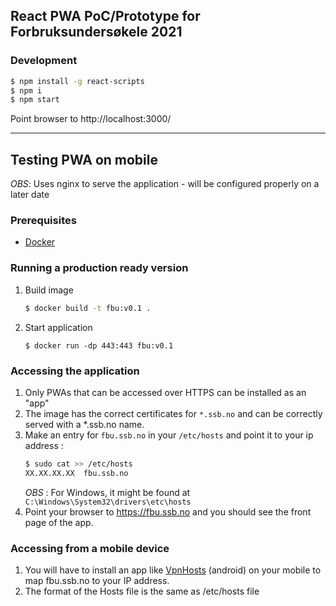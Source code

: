 ## React PWA PoC/Prototype for Forbruksundersøkele 2021

### Development

```bash
$ npm install -g react-scripts
$ npm i
$ npm start
```

Point browser to http://localhost:3000/

----

## Testing PWA on mobile

*OBS*: Uses nginx to serve the application - will be configured properly on a later date

### Prerequisites
- [Docker](https://docs.docker.com/get-docker/)

### Running a production ready version
1. Build image
   ```bash
   $ docker build -t fbu:v0.1 .
   ``` 
1. Start application
   ```
   $ docker run -dp 443:443 fbu:v0.1
   ```
   
### Accessing the application 
1. Only PWAs that can be accessed over HTTPS can be installed as an "app"
1. The image has the correct certificates for `*.ssb.no` and can be correctly served with a *.ssb.no name. 
1. Make an entry for `fbu.ssb.no` in your `/etc/hosts` and point it to your ip address :
   ```bash
   $ sudo cat >> /etc/hosts
   XX.XX.XX.XX  fbu.ssb.no
   ```
   *OBS* : For Windows, it might be found at `C:\Windows\System32\drivers\etc\hosts`
1. Point your browser to https://fbu.ssb.no and you should see the front page of the app.

### Accessing from a mobile device
1. You will have to install an app like [VpnHosts](https://play.google.com/store/apps/details?id=com.github.xfalcon.vhosts&hl=en) (android) on your mobile to map fbu.ssb.no to your IP address.
1. The format of the Hosts file is the same as /etc/hosts file  
